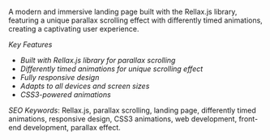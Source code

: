 A modern and immersive landing page built with the Rellax.js library, featuring a unique parallax scrolling effect with differently timed animations, creating a captivating user experience.

_Key Features_

- _Built with Rellax.js library for parallax scrolling_
- _Differently timed animations for unique scrolling effect_
- _Fully responsive design_
- _Adapts to all devices and screen sizes_
- _CSS3-powered animations_

_SEO Keywords_: Rellax.js, parallax scrolling, landing page, differently timed animations, responsive design, CSS3 animations, web development, front-end development, parallax effect.